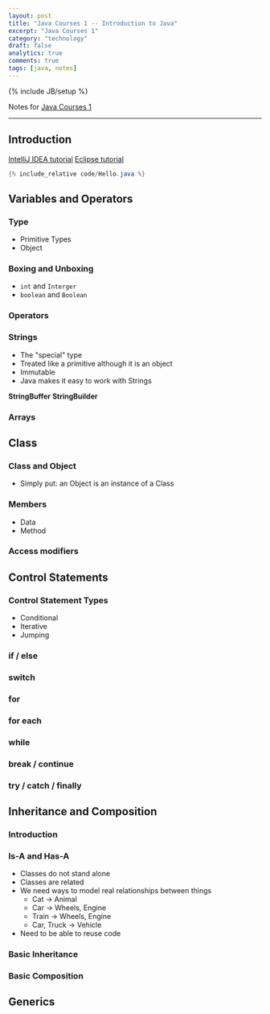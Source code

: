 ```yaml
---
layout: post
title: "Java Courses 1 -- Introduction to Java"
excerpt: "Java Courses 1"
category: "technology"
draft: false
analytics: true
comments: true
tags: [java, notes]
---
```

{% include JB/setup %}

Notes for [Java Courses 1](https://app.pluralsight.com/library/courses/java1/table-of-contents)

---

## Introduction

[IntelliJ IDEA tutorial](http://wiki.jikexueyuan.com/project/intellij-idea-tutorial/)
[Eclipse tutorial]()

```java
{% include_relative code/Hello.java %}
```

## Variables and Operators

### Type

- Primitive Types
- Object

### Boxing and Unboxing

- `int` and `Interger`
- `boolean` and `Boolean`

### Operators

### Strings

- The "special" type
- Treated like a primitive although it is an object
- Immutable
- Java makes it easy to work with Strings

**StringBuffer**
**StringBuilder**

### Arrays


## Class

### Class and Object

- Simply put: an Object is an instance of a Class

### Members

- Data
- Method

### Access modifiers

## Control Statements

### Control Statement Types

- Conditional
- Iterative
- Jumping

### if / else

### switch

### for

### for each

### while

### break / continue

### try / catch / finally

## Inheritance and Composition

### Introduction

### Is-A and Has-A

- Classes do not stand alone
- Classes are related
- We need ways to model real relationships between things
  - Cat -> Animal
  - Car -> Wheels, Engine
  - Train -> Wheels, Engine
  - Car, Truck -> Vehicle
- Need to be able to reuse code

### Basic Inheritance

### Basic Composition

## Generics
